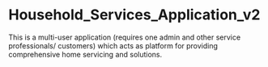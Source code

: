 # Household_Services_Application_v2
This is a multi-user application (requires one admin and other service professionals/ customers) which acts as platform for providing comprehensive home servicing and solutions.
